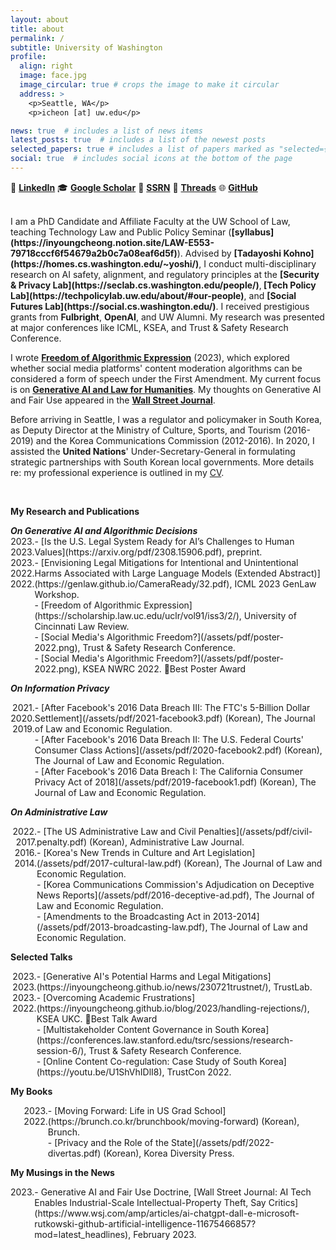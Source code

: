 ```yaml
---
layout: about
title: about
permalink: /
subtitle: University of Washington
profile:
  align: right
  image: face.jpg
  image_circular: true # crops the image to make it circular
  address: >
    <p>Seattle, WA</p>
    <p>icheon [at] uw.edu</p>

news: true  # includes a list of news items
latest_posts: true  # includes a list of the newest posts
selected_papers: true # includes a list of papers marked as "selected={true}"
social: true  # includes social icons at the bottom of the page
---
```


🔗 <a href="https://www.linkedin.com/in/inyoungcheong"><strong>LinkedIn</strong></a>   🎓 <a href="https://scholar.google.com/citations?user=xwZI_jcAAAAJ"><strong>Google Scholar</strong></a>   📖 <a href="https://papers.ssrn.com/sol3/cf_dev/AbsByAuth.cfm?per_id=3864423"><strong>SSRN</strong></a>   🧵 <a href="https://www.threads.net/@inyoungcheong"><strong>Threads</strong></a>   🌐 <a href="https://github.com/inyoungcheong"><strong>GitHub</strong></a>

<br>
I am a PhD Candidate and Affiliate Faculty at the UW School of Law, teaching Technology Law and Public Policy Seminar (<strong>[syllabus](https://inyoungcheong.notion.site/LAW-E553-79718cccf6f54679a2b0c7a08eaf6d5f)</strong>). Advised by <strong>[Tadayoshi Kohno](https://homes.cs.washington.edu/~yoshi/)</strong>, I conduct multi-disciplinary research on AI safety, alignment, and regulatory principles at the <strong>[Security & Privacy Lab](https://seclab.cs.washington.edu/people/)</strong>,<strong> [Tech Policy Lab](https://techpolicylab.uw.edu/about/#our-people)</strong>, and <strong>[Social Futures Lab](https://social.cs.washington.edu/)</strong>. I received prestigious grants from <strong>Fulbright</strong>, <strong>OpenAI</strong>, and UW Alumni. My research was presented at major conferences like ICML, KSEA, and Trust & Safety Research Conference.  

I wrote <strong>[Freedom of Algorithmic Expression](https://scholarship.law.uc.edu/uclr/vol91/iss3/2/)</strong> (2023), which explored whether social media platforms' content moderation algorithms can be considered a form of speech under the First Amendment. My current focus is on <strong>[Generative AI and Law for Humanities](https://genlaw.github.io/CameraReady/32.pdf)</strong>. My thoughts on Generative AI and Fair Use appeared in the <strong>[Wall Street Journal](https://www.wsj.com/amp/articles/ai-chatgpt-dall-e-microsoft-rutkowski-github-artificial-intelligence-11675466857?mod=latest_headlines)</strong>.

Before arriving in Seattle, I was a regulator and policymaker in South Korea, as Deputy Director at the Ministry of Culture, Sports, and Tourism (2016-2019) and the Korea Communications Commission (2012-2016). In 2020, I assisted the <strong>United Nations</strong>' Under-Secretary-General in formulating strategic partnerships with South Korean local governments. More details re: my professional experience is outlined in my [CV](https://inyoungcheong.github.io/cv/). 

<br>



<p><strong>My Research and Publications</strong></p>
<i><strong>On Generative AI and Algorithmic Decisions</strong></i>
<div style="display: flex; align-items: flex-start;">
  <div style="width: 100px; text-align: right;"> <!-- Year Column -->
    2023.<br>
    2023.<br>
    2023.<br>
    2022.<br>
    2022.<br>
  </div>
  <div> <!-- Main Content Column -->
    - [Is the U.S. Legal System Ready for AI’s Challenges to Human Values](https://arxiv.org/pdf/2308.15906.pdf), preprint.<br>
    - [Envisioning Legal Mitigations for Intentional and Unintentional Harms Associated with Large Language Models (Extended Abstract)](https://genlaw.github.io/CameraReady/32.pdf), ICML 2023 GenLaw Workshop.<br>
    - [Freedom of Algorithmic Expression](https://scholarship.law.uc.edu/uclr/vol91/iss3/2/), University of Cincinnati Law Review.<br>
    - [Social Media's Algorithmic Freedom?](/assets/pdf/poster-2022.png), Trust & Safety Research Conference.<br>
    - [Social Media's Algorithmic Freedom?](/assets/pdf/poster-2022.png), KSEA NWRC 2022. 🏅Best Poster Award<br>
  </div>
</div>

<i><strong>On Information Privacy</strong></i>
<div style="display: flex; align-items: flex-start;">
  <div style="width: 100px; text-align: right;"> <!-- Year Column -->
    2021.<br>
    2020.<br>
    2019.<br>
  </div>
  <div> <!-- Main Content Column -->
    - [After Facebook's 2016 Data Breach III: The FTC's 5-Billion Dollar Settlement](/assets/pdf/2021-facebook3.pdf) (Korean), The Journal of Law and Economic Regulation.<br>
    - [After Facebook's 2016 Data Breach II: The U.S. Federal Courts' Consumer Class Actions](/assets/pdf/2020-facebook2.pdf) (Korean), The Journal of Law and Economic Regulation.<br>
    - [After Facebook's 2016 Data Breach I: The California Consumer Privacy Act of 2018](/assets/pdf/2019-facebook1.pdf) (Korean), The Journal of Law and Economic Regulation.<br>
  </div>
</div>

<i><strong>On Administrative Law</strong></i>
<div style="display: flex; align-items: flex-start;">
  <div style="width: 100px; text-align: right;"> <!-- Year Column -->
    2022.<br>
    2017.<br>
    2016.<br>
    2014.<br>
  </div>
  <div> <!-- Main Content Column -->
    - [The US Administrative Law and Civil Penalties](/assets/pdf/civil-penalty.pdf) (Korean), Administrative Law Journal.<br>
    - [Korea's New Trends in Culture and Art Legislation](/assets/pdf/2017-cultural-law.pdf) (Korean), The Journal of Law and Economic Regulation.<br>
    - [Korea Communications Commission's Adjudication on Deceptive News Reports](/assets/pdf/2016-deceptive-ad.pdf), The Journal of Law and Economic Regulation.<br>
    - [Amendments to the Broadcasting Act in 2013-2014](/assets/pdf/2013-broadcasting-law.pdf), The Journal of Law and Economic Regulation.<br>
  </div>
</div>

<p><strong>Selected Talks</strong></p>
<div style="display: flex; align-items: flex-start;">
  <div style="width: 100px; text-align: right;"> <!-- Year Column -->
    2023.<br>
    2023.<br>
    2023.<br>
    2022.<br>
  </div>
  <div> <!-- Main Content Column -->
    - [Generative AI's Potential Harms and Legal Mitigations](https://inyoungcheong.github.io/news/230721trustnet/), TrustLab.<br>
    - [Overcoming Academic Frustrations](https://inyoungcheong.github.io/blog/2023/handling-rejections/), KSEA UKC. 🏅Best Talk Award<br>
    - [Multistakeholder Content Governance in South Korea](https://conferences.law.stanford.edu/tsrc/sessions/research-session-6/), Trust & Safety Research Conference.<br>
    - [Online Content Co-regulation: Case Study of South Korea](https://youtu.be/U1ShVhIDlI8), TrustCon 2022.<br>
  </div>
</div>

<p><strong>My Books</strong></p>
<div style="display: flex; align-items: flex-start;">
  <div style="width: 100px; text-align: right;"> <!-- Year Column -->
    2023.<br>
    2022.<br>
  </div>
  <div> <!-- Main Content Column -->
    - [Moving Forward: Life in US Grad School](https://brunch.co.kr/brunchbook/moving-forward) (Korean), Brunch.<br>
    - [Privacy and the Role of the State](/assets/pdf/2022-divertas.pdf) (Korean), Korea Diversity Press.<br>
  </div>
</div>

<p><strong>My Musings in the News</strong></p>
<div style="display: flex; align-items: flex-start;">
  <div style="width: 100px; text-align: right;"> <!-- Year Column -->
    2023.<br>
  </div>
  <div> <!-- Main Content Column -->
    - Generative AI and Fair Use Doctrine, [Wall Street Journal: AI Tech Enables Industrial-Scale Intellectual-Property Theft, Say Critics](https://www.wsj.com/amp/articles/ai-chatgpt-dall-e-microsoft-rutkowski-github-artificial-intelligence-11675466857?mod=latest_headlines), February 2023.<br>
  </div>
</div>
